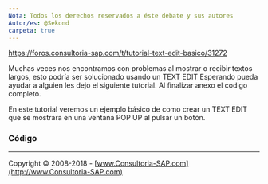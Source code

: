 ```yaml
---
Nota: Todos los derechos reservados a éste debate y sus autores
Autor/es: @Sekond
carpeta: true
---
```


https://foros.consultoria-sap.com/t/tutorial-text-edit-basico/31272

Muchas veces nos encontramos con problemas al mostrar o recibir textos largos, esto podría ser solucionado usando un TEXT EDIT
Esperando pueda ayudar a alguien les dejo el siguiente tutorial. Al finalizar anexo el codigo completo.

En este tutorial veremos un ejemplo básico de como crear un TEXT EDIT que se mostrara en una ventana POP UP al pulsar un botón.

### Código




***

Copyright © 2008-2018 - [www.Consultoria-SAP.com](http://www.Consultoria-SAP.com)
